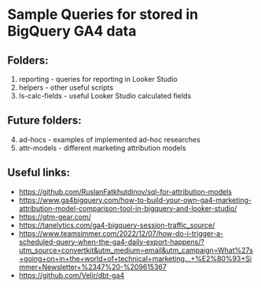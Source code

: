 # Sample Queries for stored in BigQuery GA4 data

## Folders: 
1. reporting - queries for reporting in Looker Studio
2. helpers - other useful scripts
3. ls-calc-fields - useful Looker Studio calculated fields

## Future folders:

4. ad-hocs - examples of implemented ad-hoc researches
5. attr-models - different marketing attribution models


## Useful links:

- https://github.com/RuslanFatkhutdinov/sql-for-attribution-models
- https://www.ga4bigquery.com/how-to-build-your-own-ga4-marketing-attribution-model-comparison-tool-in-bigquery-and-looker-studio/
- https://gtm-gear.com/
- https://tanelytics.com/ga4-bigquery-session-traffic_source/
- https://www.teamsimmer.com/2022/12/07/how-do-i-trigger-a-scheduled-query-when-the-ga4-daily-export-happens/?utm_source=convertkit&utm_medium=email&utm_campaign=What%27s+going+on+in+the+world+of+technical+marketing...+%E2%80%93+Simmer+Newsletter+%2347%20-%209615367
- https://github.com/Velir/dbt-ga4
